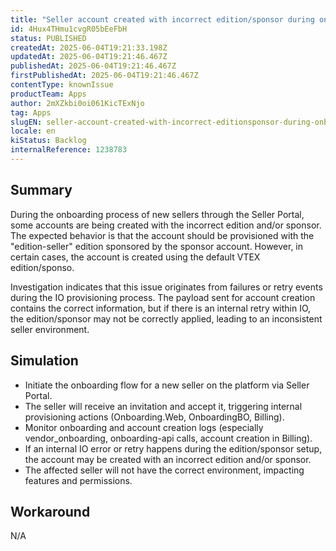 ```yaml
---
title: "Seller account created with incorrect edition/sponsor during onboarding"
id: 4Hux4THmu1cvgR05bEeFbH
status: PUBLISHED
createdAt: 2025-06-04T19:21:33.198Z
updatedAt: 2025-06-04T19:21:46.467Z
publishedAt: 2025-06-04T19:21:46.467Z
firstPublishedAt: 2025-06-04T19:21:46.467Z
contentType: knownIssue
productTeam: Apps
author: 2mXZkbi0oi061KicTExNjo
tag: Apps
slugEN: seller-account-created-with-incorrect-editionsponsor-during-onboarding
locale: en
kiStatus: Backlog
internalReference: 1238783
---
```


## Summary


During the onboarding process of new sellers through the Seller Portal, some accounts are being created with the incorrect edition and/or sponsor. The expected behavior is that the account should be provisioned with the "edition-seller" edition sponsored by the sponsor account. However, in certain cases, the account is created using the default VTEX edition/sponso.

Investigation indicates that this issue originates from failures or retry events during the IO provisioning process. The payload sent for account creation contains the correct information, but if there is an internal retry within IO, the edition/sponsor may not be correctly applied, leading to an inconsistent seller environment.


##

## Simulation



- Initiate the onboarding flow for a new seller on the platform via Seller Portal.
- The seller will receive an invitation and accept it, triggering internal provisioning actions (Onboarding.Web, OnboardingBO, Billing).
- Monitor onboarding and account creation logs (especially vendor_onboarding, onboarding-api calls, account creation in Billing).
- If an internal IO error or retry happens during the edition/sponsor setup, the account may be created with an incorrect edition and/or sponsor.
- The affected seller will not have the correct environment, impacting features and permissions.


##

## Workaround


N/A





